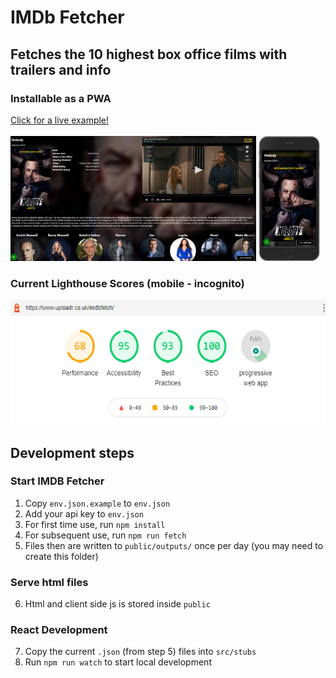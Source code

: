 # IMDb Fetcher
## Fetches the 10 highest box office films with trailers and info
### Installable as a PWA
<a href="https://www.uploadr.co.uk/imdbfetch/" target="_blank" rel="noopener">
Click for a live example!
</a>
<br>
<br>

<img src="./images/desktop.png" height="200"/>
<img src="./images/mobile.png" height="200"/>

### Current Lighthouse Scores (mobile - incognito)

<img src="./images/currentScore.png" height="200"/>

## Development steps

### Start IMDB Fetcher

1. Copy `env.json.example` to `env.json`
2. Add your api key to `env.json`
3. For first time use, run `npm install`
4. For subsequent use, run `npm run fetch`
5. Files then are written to `public/outputs/` once per day (you may need to create this folder)

### Serve html files

6. Html and client side js is stored inside `public`

### React Development

7. Copy the current `.json` (from step 5) files into `src/stubs`
8. Run `npm run watch` to start local development
